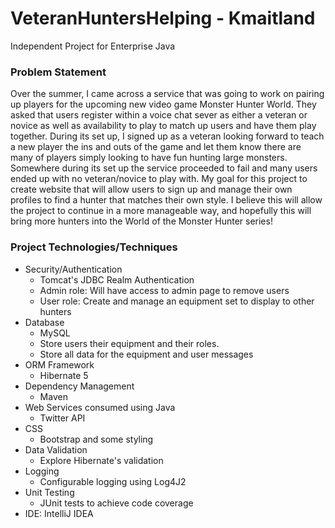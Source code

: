 # VeteranHuntersHelping - Kmaitland
Independent Project for Enterprise Java


### Problem Statement

Over the summer, I came across a service that was going to work on pairing up players for the upcoming new video game Monster
Hunter World. They asked that users register within a voice chat sever as either a veteran or novice as well as availability 
to play to match up users and have them play together. During its set up, I signed up as a veteran looking forward to teach 
a new player the ins and outs of the game and let them know there are many of players simply looking to have fun hunting large
monsters. Somewhere during its set up the service proceeded to fail and many users ended up with no veteran/novice to play 
with. My goal for this project to create website that will allow users to sign up and manage their own profiles to find a hunter
that matches their own style. I believe this will allow the project to continue in a more manageable way, and hopefully this 
will bring more hunters into the World of the Monster Hunter series!


### Project Technologies/Techniques
* Security/Authentication
  * Tomcat's JDBC Realm Authentication
  * Admin role: Will have access to admin page to remove users
  * User role: Create and manage an equipment set to display to other hunters
* Database
  * MySQL
  * Store users their equipment and their roles. 
  * Store all data for the equipment and user messages
* ORM Framework
  * Hibernate 5
* Dependency Management
  * Maven
* Web Services consumed using Java
  * Twitter API
* CSS 
  * Bootstrap and some styling
* Data Validation
  * Explore Hibernate's validation
* Logging
  * Configurable logging using Log4J2
* Unit Testing
  * JUnit tests to achieve code coverage 
* IDE: IntelliJ IDEA